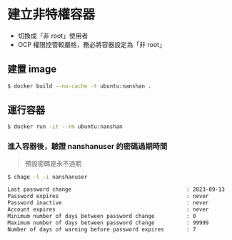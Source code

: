 # 建立非特權容器

- 切換成「非 root」使用者
- OCP 權限控管較嚴格，務必將容器設定為「非 root」


## 建置 image
```bash
$ docker build --no-cache -t ubuntu:nanshan . 
```

## 運行容器
```bash
$ docker run -it --rm ubuntu:nanshan
```

### 進入容器後，驗證 nanshanuser 的密碼過期時間
> 預設密碼是永不過期
```bash
$ chage -l -i nanshanuser

Last password change                                    : 2023-09-13
Password expires                                        : never
Password inactive                                       : never
Account expires                                         : never
Minimum number of days between password change          : 0
Maximum number of days between password change          : 99999
Number of days of warning before password expires       : 7
```